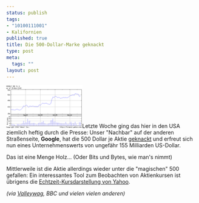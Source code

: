```yaml
--- 
status: publish
tags: 
- "10100111001"
- Kalifornien
published: true
title: Die 500-Dollar-Marke geknackt
type: post
meta: 
  tags: ""
layout: post
---
```

<img id="image733" src="/media/wp/2006/11/goog.png" alt="Google Aktienkurs" class="alignright" />Letzte Woche ging das hier in den USA ziemlich heftig durch die Presse: Unser "Nachbar" auf der anderen Straßenseite, <strong>Google</strong>, hat die 500 Dollar je Aktie <a href="http://news.bbc.co.uk/go/rss/-/2/hi/business/6171320.stm">geknackt</a> und erfreut sich nun eines Unternehmenswerts von ungefähr 155 Milliarden US-Dollar.

Das ist eine Menge Holz... (Oder Bits und Bytes, wie man's nimmt)

Mittlerweile ist die Aktie allerdings wieder unter die "magischen" 500 gefallen: Ein interessantes Tool zum Beobachten von Aktienkursen ist übrigens die <a href="http://finance.yahoo.com/q?s=goog">Echtzeit-Kursdarstellung von Yahoo</a>.

<em>(via <a href="http://www.valleywag.com/tech/milestone/goog-crosses-the-500mark-216427.php">Valleywag</a>, BBC und vielen vielen anderen)</em>
